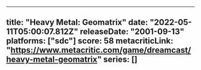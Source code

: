 
---
title: "Heavy Metal: Geomatrix"
date: "2022-05-11T05:00:07.812Z"
releaseDate: "2001-09-13"
platforms: ["sdc"]
score: 58
metacriticLink: "https://www.metacritic.com/game/dreamcast/heavy-metal-geomatrix"
series: []
---
